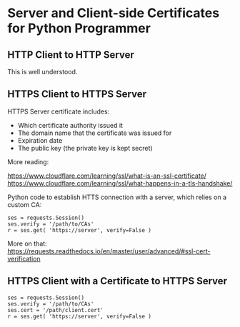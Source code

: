 # Server and Client-side Certificates for Python Programmer

## HTTP Client to HTTP Server

This is well understood.

## HTTPS Client to HTTPS Server

HTTPS Server certificate includes:

* Which certificate authority issued it
* The domain name that the certificate was issued for
* Expiration date
* The public key (the private key is kept secret)

More reading:

https://www.cloudflare.com/learning/ssl/what-is-an-ssl-certificate/
https://www.cloudflare.com/learning/ssl/what-happens-in-a-tls-handshake/

Python code to establish HTTS connection with a server,
which relies on a custom CA:

```
ses = requests.Session()
ses.verify = '/path/to/CAs'
r = ses.get( 'https://server', verify=False )
```
More on that:
https://requests.readthedocs.io/en/master/user/advanced/#ssl-cert-verification


## HTTPS Client with a Certificate to HTTPS Server

```
ses = requests.Session()
ses.verify = '/path/to/CAs'
ses.cert = '/path/client.cert'
r = ses.get( 'https://server', verify=False )
```
